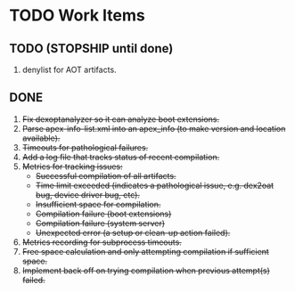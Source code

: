 # TODO Work Items

## TODO (STOPSHIP until done)

1. denylist for AOT artifacts.

## DONE

<strike>

1. Fix dexoptanalyzer so it can analyze boot extensions.
2. Parse apex-info-list.xml into an apex_info (to make version and location available).
3. Timeouts for pathological failures.
4. Add a log file that tracks status of recent compilation.
5. Metrics for tracking issues:
   - Successful compilation of all artifacts.
   - Time limit exceeded (indicates a pathological issue, e.g. dex2oat bug, device driver bug, etc).
   - Insufficient space for compilation.
   - Compilation failure (boot extensions)
   - Compilation failure (system server)
   - Unexpected error (a setup or clean-up action failed).
6. Metrics recording for subprocess timeouts.
7. Free space calculation and only attempting compilation if sufficient space.
8. Implement back off on trying compilation when previous attempt(s) failed.

</strike>
